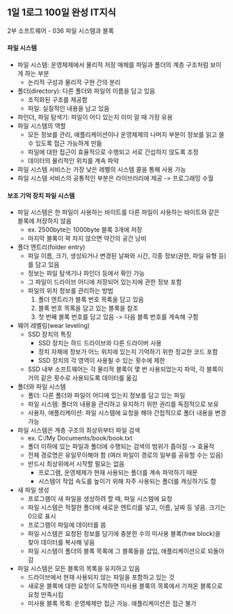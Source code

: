## 1일 1로그 100일 완성 IT지식

2부 소프트웨어 - 036 파일 시스템과 블록

#### 파일 시스템

- 파일 시스템: 운영체제에서 물리적 저장 매체를 파일과 폴더의 계층 구조처럼 보이게 하는 부분
  - 논리적 구성과 물리적 구현 간의 분리
- 폴더(directory): 다른 폴더와 파일의 이름을 담고 있음
  - 조직화된 구조를 제공함
  - 파일: 실질적인 내용을 남고 있음
- 파인더, 파일 탐색기: 파일이 어디 있는지 이미 알 때 가장 유용
- 파일 시스템의 역할
  - 모든 정보를 관리, 애플리케이션이나 운영체제의 나머지 부분이 정보를 읽고 쓸 수 있도록 접근 가능하게 만듦
  - 파일에 대한 접근이 효율적으로 수행되고 서로 간섭하지 않도록 조정
  - 데이터의 물리적인 위치를 계속 파악
- 파일 시스템 서비스는 가장 낮은 레벨의 시스템 콜을 통해 사용 가능
- 파일 시스템 서비스의 공통적인 부분은 라이브러리에 제공 -> 프로그래밍 수월

#### 보조 기억 장치 파일 시스템

- 파일 시스템은 한 파일이 사용하는 바이트를 다른 파일이 사용하는 바이트와 같은 블록에 저장하지 않음
  - ex. 2500byte는 1000byte 블록 3개에 저장
  - 마지막 블록이 꽉 차지 않으면 약간의 공간 낭비
- 폴더 엔트리(folder entry)
  - 파일 이름, 크기, 생성되거나 변경된 날짜와 시간, 각종 정보(권한, 파일 유형 등)를 담고 있음
  - 정보는 파일 탐색기나 파인더 등에서 확인 가능
  - 그 파일이 드라이브 어디에 저장되어 있는지에 관한 정보 포함
  - 파일의 위치 정보를 관리하는 방법
    1. 폴더 엔트리가 블록 번호 목록을 담고 있음
    2. 블록 번호 목록을 담고 있는 블록을 참조
    3. 첫 번째 블록 번호를 담고 있음 -> 다음 블록 번호를 계속해 구함
- 웨어 레벨링(wear leveling)
  - SSD 장치의 특징
    - SSD 장치는 하드 드라이브와 다른 드라이버 사용
    - 장치 자체에 정보가 어느 위치에 있는지 기억하기 위한 정교한 코드 포함
    - SSD 장치의 각 영역이 사용될 수 있는 횟수에 제한
  - SSD 내부 소프트웨어는 각 물리적 블록이 몇 번 사용되었는지 파악, 각 블록이 거의 같은 횟수로 사용되도록 데이터를 옮김
- 폴더와 파일 시스템
  - 폴더: 다른 폴더와 파일이 어디에 있는지 정보를 담고 있는 파일
  - 파일 시스템: 폴더의 내용을 관리하고 유지하기 위한 권리를 독점적으로 보유
  - 사용자, 애플리케이션: 파일 시스템에 요청을 해야 간접적으로 폴더 내용을 변경 가능
- 파일 시스템은 계층 구조의 최상위부터 파일 검색
  - ex. C:/My Documents/book/book.txt
  - 폴더 이하에 있는 파일과 폴더에 수행되는 검색의 범위가 좁아짐 -> 효율적
  - 전체 경로명은 유일무이해야 함 (여러 파일이 경로의 일부를 공유할 수는 있음)
  - 반드시 최상위에서 시작할 필요는 없음
    - 프로그램, 운영체제가 현재 사용되는 폴더를 계속 파악하기 때문
    - 시스템이 작업 속도를 높이기 위해 자주 사용되는 폴더를 캐싱하기도 함
- 새 파일 생성
  - 프로그램이 새 파일을 생성하려 할 때, 파일 시스템에 요청
  - 파일 시스템은 적절한 폴더에 새로운 엔트리를 넣고, 이름, 날짜 등 넣음. 크기는 0으로 표시
  - 프로그램이 파일에 데이터를 씀
  - 파일 시스템은 요청된 정보를 담기에 충분한 수의 미사용 블록(free block)을 찾아 데이터를 복사해 넣음
  - 파일 시스템이 폴더의 블록 목록에 그 블록들을 삽입, 애플리케이션으로 되돌아감
- 파일 시스템은 모든 블록의 목록을 유지하고 있음
  - 드라이브에서 현재 사용되지 않는 파일을 포함하고 있는 것
  - 새로운 블록에 대한 요청이 도착하면 미사용 블록의 목록에서 가져온 블록으로 요청 만족시킴
  - 미사용 블록 목록: 운영체제만 접근 가능. 애플리케이션은 접근 불가
